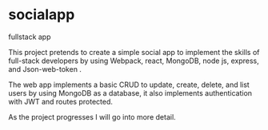 # socialapp
fullstack app


This project pretends to create a simple social app to implement the skills of full-stack developers by using Webpack, react, MongoDB, node js, express, and Json-web-token . 

The web app implements a basic CRUD to update, create, delete, and list users by using MongoDB as a database, it also implements authentication with JWT and routes protected.

As the project progresses I will go into more detail.
